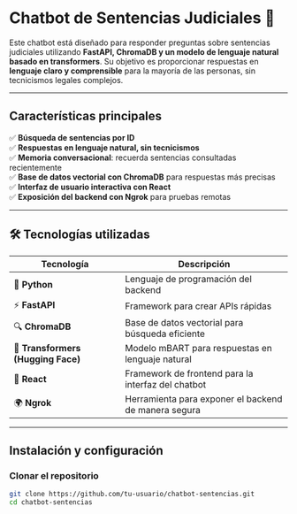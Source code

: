 # Chatbot de Sentencias Judiciales 📜  

Este chatbot está diseñado para responder preguntas sobre sentencias judiciales utilizando **FastAPI, ChromaDB y un modelo de lenguaje natural basado en transformers**. Su objetivo es proporcionar respuestas en **lenguaje claro y comprensible** para la mayoría de las personas, sin tecnicismos legales complejos.

---

## Características principales  
✅ **Búsqueda de sentencias por ID**  
✅ **Respuestas en lenguaje natural, sin tecnicismos**  
✅ **Memoria conversacional**: recuerda sentencias consultadas recientemente  
✅ **Base de datos vectorial con ChromaDB** para respuestas más precisas  
✅ **Interfaz de usuario interactiva con React**  
✅ **Exposición del backend con Ngrok** para pruebas remotas  

---

## 🛠 Tecnologías utilizadas  

| Tecnología | Descripción |
|------------|------------|
| 🐍 **Python** | Lenguaje de programación del backend |
| ⚡ **FastAPI** | Framework para crear APIs rápidas |
| 🔍 **ChromaDB** | Base de datos vectorial para búsqueda eficiente |
| 🤖 **Transformers (Hugging Face)** | Modelo mBART para respuestas en lenguaje natural |
| 🎨 **React** | Framework de frontend para la interfaz del chatbot |
| 🌍 **Ngrok** | Herramienta para exponer el backend de manera segura |

---

## Instalación y configuración  

### **Clonar el repositorio**  
```bash
git clone https://github.com/tu-usuario/chatbot-sentencias.git
cd chatbot-sentencias
